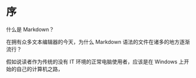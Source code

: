 # 序

什么是 Markdown？

在拥有众多文本编辑器的今天，为什么 Markdown 语法的文件在诸多的地方逐渐流行？

假如说读者作为传统的没有 IT 环境的正常电脑使用者，应该是在 Windows 上开始的自己的计算机之路，